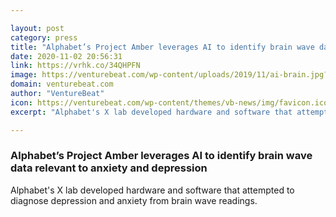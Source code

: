 ```yaml
---

layout: post
category: press
title: "Alphabet’s Project Amber leverages AI to identify brain wave data relevant to anxiety and depression"
date: 2020-11-02 20:56:31
link: https://vrhk.co/34QHPFN
image: https://venturebeat.com/wp-content/uploads/2019/11/ai-brain.jpg?w=1200&strip=all
domain: venturebeat.com
author: "VentureBeat"
icon: https://venturebeat.com/wp-content/themes/vb-news/img/favicon.ico
excerpt: "Alphabet's X lab developed hardware and software that attempted to diagnose depression and anxiety from brain wave readings."

---
```


### Alphabet’s Project Amber leverages AI to identify brain wave data relevant to anxiety and depression

Alphabet's X lab developed hardware and software that attempted to diagnose depression and anxiety from brain wave readings.